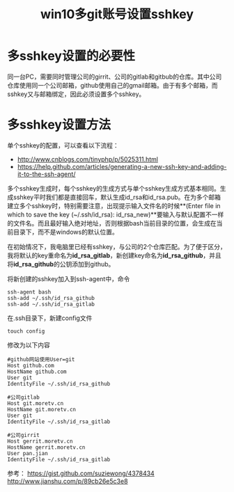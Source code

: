 ﻿---
category: books-2017
published: true
layout: splash
title: win10多git账号设置sshkey
description: the more you read, the more you think, better you'll be.
---

# 多sshkey设置的必要性
同一台PC，需要同时管理公司的girrit、公司的gitlab和gitbub的仓库。其中公司仓库使用同一个公司邮箱，github使用自己的gmail邮箱。由于有多个邮箱，而sshkey又与邮箱绑定，因此必须设置多个sshkey。

# 多sshkey设置方法
单个sshkey的配置，可以查看以下流程：
- http://www.cnblogs.com/tinyphp/p/5025311.html
- https://help.github.com/articles/generating-a-new-ssh-key-and-adding-it-to-the-ssh-agent/

多个sshkey生成时，每个sshkey的生成方式与单个sshkey生成方式基本相同。生成sshkey平时我们都是直接回车，默认生成id_rsa和id_rsa.pub。在为多个邮箱建立多个sshkey时，特别需要注意，出现提示输入文件名的时候**(Enter file in which to save the key (~/.ssh/id_rsa): id_rsa_new)**要输入与默认配置不一样的文件名。而且最好输入绝对地址，否则根据bash当前目录的位置，会生成在当前目录下，而不是windows的默认位置。

在初始情况下，我电脑里已经有sshkey，与公司的2个仓库匹配。为了便于区分，我将默认的key重命名为**id_rsa_gitlab**，新创建key命名为**id_rsa_github**，并且将**id_rsa_github**的公钥添加到github。

将新创建的sshkey加入到ssh-agent中，命令
```terminal
ssh-agent bash
ssh-add ~/.ssh/id_rsa_github
ssh-add ~/.ssh/id_rsa_gitlab
```

在.ssh目录下，新建config文件
```terminal
touch config
```

修改为以下内容
```terminal
#github网站使用User=git
Host github.com
HostName github.com
User git
IdentityFile ~/.ssh/id_rsa_github

#公司gitlab
Host git.moretv.cn
HostName git.moretv.cn
User git
IdentityFile ~/.ssh/id_rsa_gitlab
	 
#公司girrit
Host gerrit.moretv.cn
HostName gerrit.moretv.cn
User pan.jian
IdentityFile ~/.ssh/id_rsa_gitlab
```

参考：
https://gist.github.com/suziewong/4378434
http://www.jianshu.com/p/89cb26e5c3e8